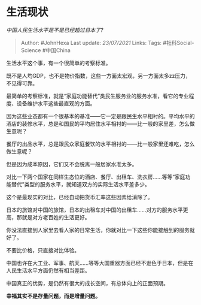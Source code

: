 # 生活现状
*中国人民生活水平是不是已经超过日本了?*

> Author: #JohnHexa
Last update: *23/07/2021* 
Links:
Tags: #社科Social-Science #中国China 

 
生活水平这个事，有一个很简单的考察标准。

既不是人均GDP，也不是物价指数，这些一方面太宏观，另一方面太多zz压力，不见得可靠。

最简单的考察标准，就是“家庭功能替代”类民生服务业的服务水准，看它的专业程度、设备维护水平这些最直观的方面。

因为这些业态都有一个很基本的基准——它一定是跟民生水平相衬的。平均水平的酒店的装修水平，总是和国民的平均居住水平相衬的——比一般的家里差，怎么做生意呢？

餐厅的出品水平，总是跟民众家庭餐饮的水平相衬的——比一般家里还难吃，怎么做生意呢？

但是因为成本原因，它们又不会脱离一般居家水准太多。

对比一下两个国家在同样生态位的酒店、餐厅、出租车、洗衣房……等等“家庭功能替代”类型的服务水平，就知道双方的实际生活水平差多少。

这个是最现实的对比，已经自动把货币汇率这些因素给消除了。

日本的旅馆对中国的旅馆，日本的出租车对中国的出租车……对方的服务水平更高，那就是对方老百姓的生活更好。

你没法直接到人家里去看人家的日常生活，你就对比一下这些你能接触到的服务就好了。

不要比价格，只直接对比体验。

  


中国也许在大工业、军事、航天……等等大国重器方面已经不逊色于日本，但是在人民生活水平方面仍然有相当差距。

中国真正的优势，是仍然有很大的成长空间，有总体向上的正面预期。

**幸福其实不是存量问题，而是增量问题。**



